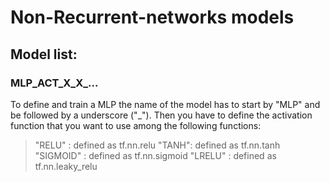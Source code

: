 # Non-Recurrent-networks models

## Model list:
### MLP\_ACT\_X\_X\_...
To define and train a MLP the name of the model has to start by "MLP" and be followed by a underscore ("\_").
Then you have to define the activation function that you want to use among the following functions:

> "RELU" : defined as tf.nn.relu
> "TANH": defined as tf.nn.tanh
> "SIGMOID" : defined as tf.nn.sigmoid
> "LRELU" : defined as tf.nn.leaky\_relu

